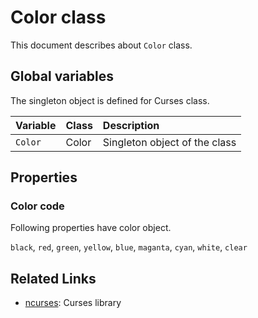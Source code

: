 # Color class
This document describes about `Color` class.

## Global variables
The singleton object is defined for Curses class.

|Variable    |Class             | Description                   |
|:---        |:---              |:---                           |
|`Color`     |Color            |Singleton object of the class  |

## Properties
### Color code
Following properties have color object.

`black`, `red`, `green`, `yellow`, `blue`, `maganta`, `cyan`, `white`, `clear`

## Related Links
* [ncurses](https://developer.apple.com/legacy/library/documentation/Darwin/Reference/ManPages/man3/ncurses.3x.html): Curses library
